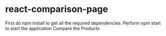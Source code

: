 # react-comparison-page
First do npm install to get all the required dependencies.
Perform npm start to start the application
Compare the Products
